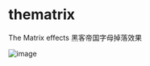 # thematrix

The Matrix effects 黑客帝国字母掉落效果

![image](https://github.com/kagol/thematrix/assets/9566362/78bc4faa-d884-4485-aea9-4c0e8dbedfd3)
